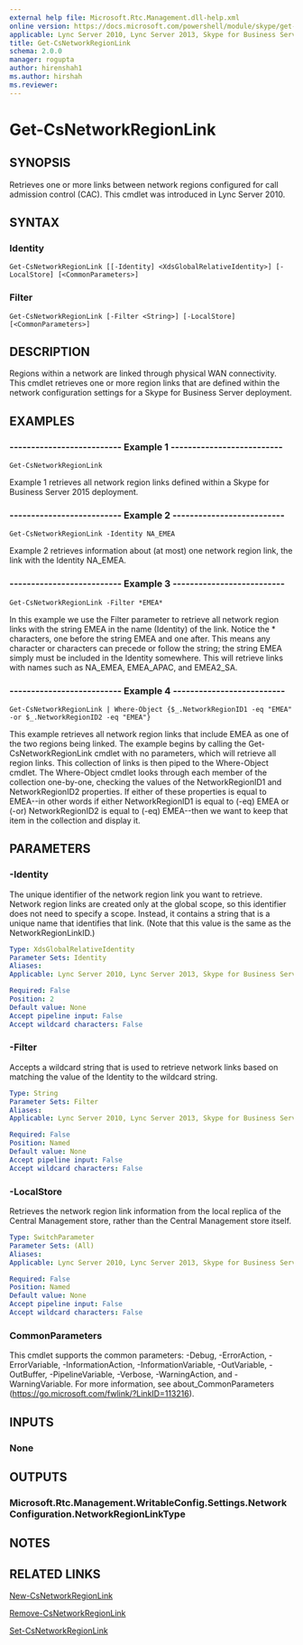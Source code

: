 ```yaml
---
external help file: Microsoft.Rtc.Management.dll-help.xml
online version: https://docs.microsoft.com/powershell/module/skype/get-csnetworkregionlink
applicable: Lync Server 2010, Lync Server 2013, Skype for Business Server 2015, Skype for Business Server 2019
title: Get-CsNetworkRegionLink
schema: 2.0.0
manager: rogupta
author: hirenshah1
ms.author: hirshah
ms.reviewer:
---
```


# Get-CsNetworkRegionLink

## SYNOPSIS
Retrieves one or more links between network regions configured for call admission control (CAC).
This cmdlet was introduced in Lync Server 2010.


## SYNTAX

### Identity
```
Get-CsNetworkRegionLink [[-Identity] <XdsGlobalRelativeIdentity>] [-LocalStore] [<CommonParameters>]
```

### Filter
```
Get-CsNetworkRegionLink [-Filter <String>] [-LocalStore] [<CommonParameters>]
```

## DESCRIPTION
Regions within a network are linked through physical WAN connectivity.
This cmdlet retrieves one or more region links that are defined within the network configuration settings for a Skype for Business Server deployment.


## EXAMPLES

### -------------------------- Example 1 --------------------------
```
Get-CsNetworkRegionLink
```

Example 1 retrieves all network region links defined within a Skype for Business Server 2015 deployment.

### -------------------------- Example 2 --------------------------
```
Get-CsNetworkRegionLink -Identity NA_EMEA
```

Example 2 retrieves information about (at most) one network region link, the link with the Identity NA_EMEA.

### -------------------------- Example 3 --------------------------
```
Get-CsNetworkRegionLink -Filter *EMEA*
```

In this example we use the Filter parameter to retrieve all network region links with the string EMEA in the name (Identity) of the link.
Notice the * characters, one before the string EMEA and one after.
This means any character or characters can precede or follow the string; the string EMEA simply must be included in the Identity somewhere.
This will retrieve links with names such as NA_EMEA, EMEA_APAC, and EMEA2_SA.

### -------------------------- Example 4 --------------------------
```
Get-CsNetworkRegionLink | Where-Object {$_.NetworkRegionID1 -eq "EMEA" -or $_.NetworkRegionID2 -eq "EMEA"}
```

This example retrieves all network region links that include EMEA as one of the two regions being linked.
The example begins by calling the Get-CsNetworkRegionLink cmdlet with no parameters, which will retrieve all region links.
This collection of links is then piped to the Where-Object cmdlet.
The Where-Object cmdlet looks through each member of the collection one-by-one, checking the values of the NetworkRegionID1 and NetworkRegionID2 properties.
If either of these properties is equal to EMEA--in other words if either NetworkRegionID1 is equal to (-eq) EMEA or (-or) NetworkRegionID2 is equal to (-eq) EMEA--then we want to keep that item in the collection and display it.


## PARAMETERS

### -Identity
The unique identifier of the network region link you want to retrieve.
Network region links are created only at the global scope, so this identifier does not need to specify a scope.
Instead, it contains a string that is a unique name that identifies that link.
(Note that this value is the same as the NetworkRegionLinkID.)

```yaml
Type: XdsGlobalRelativeIdentity
Parameter Sets: Identity
Aliases: 
Applicable: Lync Server 2010, Lync Server 2013, Skype for Business Server 2015, Skype for Business Server 2019

Required: False
Position: 2
Default value: None
Accept pipeline input: False
Accept wildcard characters: False
```

### -Filter
Accepts a wildcard string that is used to retrieve network links based on matching the value of the Identity to the wildcard string.

```yaml
Type: String
Parameter Sets: Filter
Aliases: 
Applicable: Lync Server 2010, Lync Server 2013, Skype for Business Server 2015, Skype for Business Server 2019

Required: False
Position: Named
Default value: None
Accept pipeline input: False
Accept wildcard characters: False
```

### -LocalStore
Retrieves the network region link information from the local replica of the Central Management store, rather than the Central Management store itself.

```yaml
Type: SwitchParameter
Parameter Sets: (All)
Aliases: 
Applicable: Lync Server 2010, Lync Server 2013, Skype for Business Server 2015, Skype for Business Server 2019

Required: False
Position: Named
Default value: None
Accept pipeline input: False
Accept wildcard characters: False
```

### CommonParameters
This cmdlet supports the common parameters: -Debug, -ErrorAction, -ErrorVariable, -InformationAction, -InformationVariable, -OutVariable, -OutBuffer, -PipelineVariable, -Verbose, -WarningAction, and -WarningVariable. For more information, see about_CommonParameters (https://go.microsoft.com/fwlink/?LinkID=113216).


## INPUTS

### None


## OUTPUTS

### Microsoft.Rtc.Management.WritableConfig.Settings.NetworkConfiguration.NetworkRegionLinkType


## NOTES


## RELATED LINKS

[New-CsNetworkRegionLink](New-CsNetworkRegionLink.md)

[Remove-CsNetworkRegionLink](Remove-CsNetworkRegionLink.md)

[Set-CsNetworkRegionLink](Set-CsNetworkRegionLink.md)

